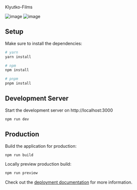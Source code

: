 Klyutko-Films

![image](https://github.com/klyutko7p/klyutko-films/assets/95645570/1b01c539-4293-4d97-af1d-aebfe0a4b7ca)
![image](https://github.com/klyutko7p/klyutko-films/assets/95645570/179acc70-9255-458a-a929-89db49f76be0)



## Setup

Make sure to install the dependencies:

```bash
# yarn
yarn install

# npm
npm install

# pnpm
pnpm install
```

## Development Server

Start the development server on http://localhost:3000

```bash
npm run dev
```

## Production

Build the application for production:

```bash
npm run build
```

Locally preview production build:

```bash
npm run preview
```

Check out the [deployment documentation](https://nuxt.com/docs/getting-started/deployment) for more information.
